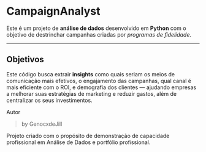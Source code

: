 # CampaignAnalyst

Este é um projeto de **análise de dados** desenvolvido em **Python** com o objetivo de destrinchar campanhas criadas por *programas de fidelidade*.  

---

## Objetivos

Este código busca extrair **insights** como quais seriam os meios de comunicação mais efetivos, o engajamento das campanhas, qual canal é mais eficiente com o ROI, e demografia dos clientes — ajudando empresas a melhorar suas estratégias de marketing e reduzir gastos, além de centralizar os seus investimentos.

Autor
> by GenocxdeJill

Projeto criado com o propósito de demonstração de capacidade profissional em Análise de Dados e portfólio profissional.
